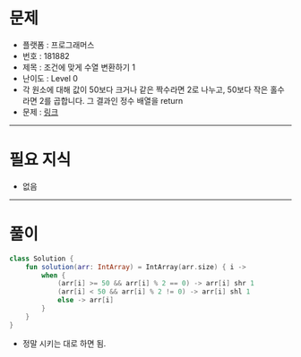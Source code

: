 # 문제
- 플랫폼 : 프로그래머스
- 번호 : 181882
- 제목 : 조건에 맞게 수열 변환하기 1
- 난이도 : Level 0
- 각 원소에 대해 값이 50보다 크거나 같은 짝수라면 2로 나누고, 50보다 작은 홀수라면 2를 곱합니다. 그 결과인 정수 배열을 return
- 문제 : <a href="https://school.programmers.co.kr/learn/courses/30/lessons/181882" target="_blank">링크</a>

---

# 필요 지식
- 없음

---

# 풀이
```kotlin
class Solution {
    fun solution(arr: IntArray) = IntArray(arr.size) { i ->
        when {
            (arr[i] >= 50 && arr[i] % 2 == 0) -> arr[i] shr 1
            (arr[i] < 50 && arr[i] % 2 != 0) -> arr[i] shl 1
            else -> arr[i]
        }
    }
}
```
- 정말 시키는 대로 하면 됨.
